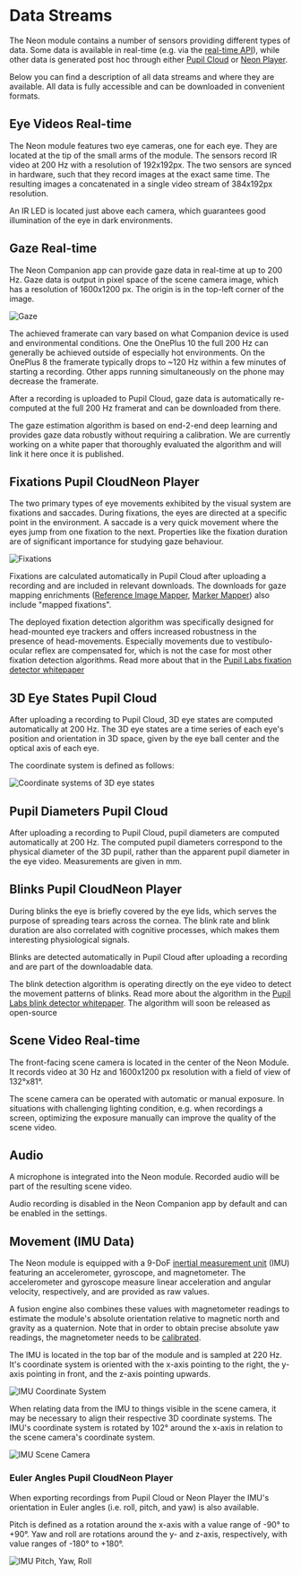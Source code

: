 # Data Streams
The Neon module contains a number of sensors providing different types of data. Some data is available in real-time (e.g. via the [real-time API](TODO)), while other data is generated post hoc through either [Pupil Cloud](TODO) or [Neon Player](TODO). 
 
Below you can find a description of all data streams and where they are available. All data is fully accessible and can be downloaded in convenient formats.

## Eye Videos <Badge>Real-time</Badge>
The Neon module features two eye cameras, one for each eye. They are located at the tip of the small arms of the module. The sensors record IR video at 200 Hz with a resolution of 192x192px. The two sensors are synced in hardware, such that they record images at the exact same time. The resulting images a concatenated in a single video stream of 384x192px resolution. 

An IR LED is located just above each camera, which guarantees good illumination of the eye in dark environments.


## Gaze <Badge>Real-time</Badge>
The Neon Companion app can provide gaze data in real-time at up to 200 Hz. Gaze data is output in pixel space of the scene camera image, which has a resolution of 1600x1200 px. The origin is in the top-left corner of the image.

![Gaze](./gaze.jpg)

The achieved framerate can vary based on what Companion device is used and environmental conditions. One the OnePlus 10 the full 200 Hz can generally be achieved outside of especially hot environments. On the OnePlus 8 the framerate typically drops to ~120 Hz within a few minutes of starting a recording. Other apps running simultaneously on the phone may decrease the framerate.

After a recording is uploaded to Pupil Cloud, gaze data is automatically re-computed at the full 200 Hz framerat and can be downloaded from there.

The gaze estimation algorithm is based on end-2-end deep learning and provides gaze data robustly without requiring a calibration. We are currently working on a white paper that thoroughly evaluated the algorithm and will link it here once it is published.

## Fixations <Badge>Pupil Cloud</Badge><Badge>Neon Player</Badge>
The two primary types of eye movements exhibited by the visual system are fixations and saccades. During fixations, the eyes are directed at a specific point in the environment. A saccade is a very quick movement where the eyes jump from one fixation to the next. Properties like the fixation duration are of significant importance for studying gaze behaviour.

![Fixations](./fixations.jpg)

Fixations are calculated automatically in Pupil Cloud after uploading a recording and are included in relevant downloads. The downloads for gaze mapping enrichments ([Reference Image Mapper](/export-formats/enrichment-data/marker-mapper/#fixations-csv), [Marker Mapper](/export-formats/enrichment-data/reference-image-mapper/#fixations-csv)) also include "mapped fixations".

The deployed fixation detection algorithm was specifically designed for head-mounted eye trackers and offers increased robustness in the presence of head-movements. Especially movements due to vestibulo-ocular reflex are compensated for, which is not the case for most other fixation detection algorithms. Read more about that in the [Pupil Labs fixation detector whitepaper](https://docs.google.com/document/d/1dTL1VS83F-W1AZfbG-EogYwq2PFk463HqwGgshK3yJE/export?format=pdf)

## 3D Eye States <Badge>Pupil Cloud</Badge>
After uploading a recording to Pupil Cloud, 3D eye states are computed automatically at 200 Hz. The 3D eye states are a time series of each eye's position and orientation in 3D space, given by the eye ball center and the optical axis of each eye. 

The coordinate system is defined as follows:

![Coordinate systems of 3D eye states](./3d_eye_states.png)

## Pupil Diameters <Badge>Pupil Cloud</Badge>
After uploading a recording to Pupil Cloud, pupil diameters are computed automatically at 200 Hz. The computed pupil diameters correspond to the physical diameter of the 3D pupil, rather than the apparent pupil diameter in the eye video. Measurements are given in mm.

## Blinks <Badge>Pupil Cloud</Badge><Badge>Neon Player</Badge>
During blinks the eye is briefly covered by the eye lids, which serves the purpose of spreading tears across the cornea. The blink rate and blink duration are also correlated with cognitive processes, which makes them interesting physiological signals.

Blinks are detected automatically in Pupil Cloud after uploading a recording and are part of the downloadable data.

The blink detection algorithm is operating directly on the eye video to detect the movement patterns of blinks. Read more about the algorithm in the [Pupil Labs blink detector whitepaper](https://docs.google.com/document/d/1JLBhC7fmBr6BR59IT3cWgYyqiaM8HLpFxv5KImrN-qE/export?format=pdf). The algorithm will soon be released as open-source

## Scene Video <Badge>Real-time</Badge>
The front-facing scene camera is located in the center of the Neon Module. It records video at 30 Hz and 1600x1200 px resolution with a field of view of 132°x81°.

The scene camera can be operated with automatic or manual exposure. In situations with challenging lighting condition, e.g. when recordings a screen, optimizing the exposure manually can improve the quality of the scene video.

## Audio
A microphone is integrated into the Neon module. Recorded audio will be part of the resulting scene video.

Audio recording is disabled in the Neon Companion app by default and can be enabled in the settings.

## Movement (IMU Data) 
The Neon module is equipped with a 9-DoF [inertial measurement unit](https://invensense.tdk.com/products/motion-tracking/9-axis/icm-20948/) (IMU) featuring an accelerometer, gyroscope, and magnetometer. The accelerometer and gyroscope measure linear acceleration and angular velocity, respectively, and are provided as raw values. 

A fusion engine also combines these values with magnetometer readings to estimate the module's absolute orientation relative to magnetic north and gravity as a quaternion. Note that in order to obtain precise absolute yaw readings, the magnetometer needs to be [calibrated](/neon/how-tos/data-collection-with-the-companion-app/calibrate-the-imu-for-accurate-yaw-orientation).

The IMU is located in the top bar of the module and is sampled at 220 Hz. It's coordinate system is oriented with the x-axis pointing to the right, the y-axis pointing in front, and the z-axis pointing upwards.

![IMU Coordinate System](./imu_coordinate_system.jpg)

When relating data from the IMU to things visible in the scene camera, it may be necessary to align their respective 3D coordinate systems. The IMU's coordinate system is rotated by 102° around the x-axis in relation to the scene camera's coordinate system.

![IMU Scene Camera](./imu_scene_camera.jpg)

### Euler Angles  <Badge>Pupil Cloud</Badge><Badge>Neon Player</Badge>
When exporting recordings from Pupil Cloud or Neon Player the IMU's orientation in Euler angles (i.e. roll, pitch, and yaw) is also available.

Pitch is defined as a rotation around the x-axis with a value range of -90° to +90°. Yaw and roll are rotations around the y- and z-axis, respectively, with value ranges of -180° to +180°.

![IMU Pitch, Yaw, Roll](./imu_pitch_yaw_roll.jpg)